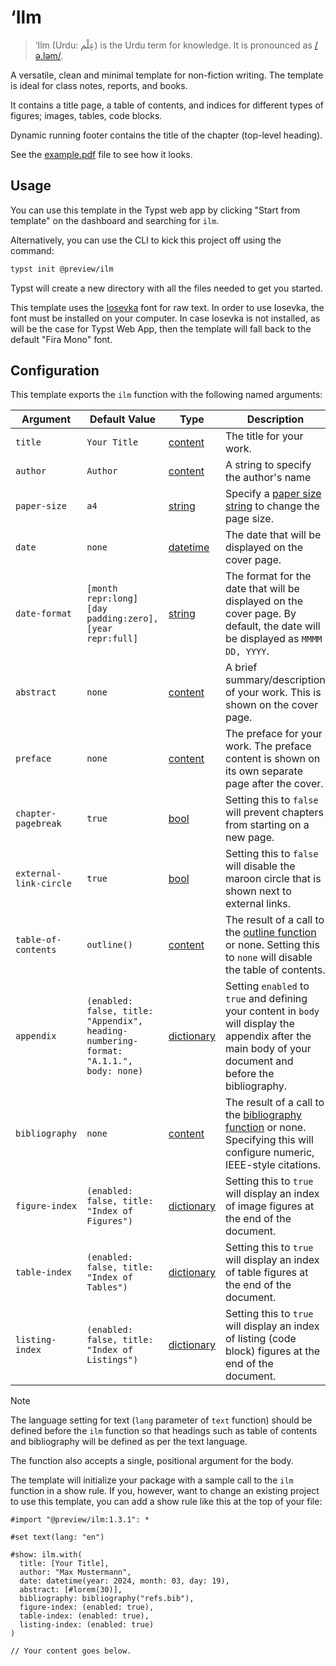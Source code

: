 # ‘Ilm

> ‘Ilm (Urdu: عِلْم) is the Urdu term for knowledge. It is pronounced as [/ə.ləm/](https://en.wiktionary.org/wiki/%D8%B9%D9%84%D9%85#Urdu).

A versatile, clean and minimal template for non-fiction writing. The template is ideal for
class notes, reports, and books.

It contains a title page, a table of contents, and indices for different types of figures;
images, tables, code blocks.

Dynamic running footer contains the title of the chapter (top-level heading).

See the [example.pdf](https://github.com/talal/ilm/blob/main/example.pdf) file to see how it looks.

## Usage

You can use this template in the Typst web app by clicking "Start from template" on the
dashboard and searching for `ilm`.

Alternatively, you can use the CLI to kick this project off using the command:

```sh
typst init @preview/ilm
```

Typst will create a new directory with all the files needed to get you started.

This template uses the [Iosevka] font for raw text. In order to use Iosevka, the font must
be installed on your computer. In case Iosevka is not installed, as will be the case for
Typst Web App, then the template will fall back to the default "Fira Mono" font.

## Configuration

This template exports the `ilm` function with the following named arguments:

| Argument | Default Value | Type | Description |
| --- | --- | --- | --- |
| `title` | `Your Title` | [content] | The title for your work. |
| `author` | `Author` | [content] | A string to specify the author's name |
| `paper-size` | `a4` | [string] | Specify a [paper size string] to change the page size. |
| `date` | `none` | [datetime] | The date that will be displayed on the cover page. |
| `date-format` | `[month repr:long] [day padding:zero], [year repr:full]` | [string] | The format for the date that will be displayed on the cover page. By default, the date will be displayed as `MMMM DD, YYYY`. |
| `abstract` | `none` | [content] | A brief summary/description of your work. This is shown on the cover page. |
| `preface` | `none` | [content] | The preface for your work. The preface content is shown on its own separate page after the cover. |
| `chapter-pagebreak` | `true` | [bool] | Setting this to `false` will prevent chapters from starting on a new page. |
| `external-link-circle` | `true` | [bool] | Setting this to `false` will disable the maroon circle that is shown next to external links. |
| `table-of-contents` | `outline()` | [content] | The result of a call to the [outline function][outline] or none. Setting this to `none` will disable the table of contents. |
| `appendix` | `(enabled: false, title: "Appendix", heading-numbering-format: "A.1.1.", body: none)` | [dictionary] | Setting `enabled` to `true` and defining your content in `body` will display the appendix after the main body of your document and before the bibliography. |
| `bibliography` | `none` | [content] | The result of a call to the [bibliography function][bibliography] or none. Specifying this will configure numeric, IEEE-style citations. |
| `figure-index` | `(enabled: false, title: "Index of Figures")` | [dictionary] | Setting this to `true` will display an index of image figures at the end of the document. |
| `table-index` | `(enabled: false, title: "Index of Tables")` | [dictionary] | Setting this to `true` will display an index of table figures at the end of the document. |
| `listing-index` | `(enabled: false, title: "Index of Listings")` | [dictionary] | Setting this to `true` will display an index of listing (code block) figures at the end of the document. |

> [!NOTE]
> The language setting for text (`lang` parameter of `text` function) should be defined before the `ilm` function so that headings such as table of contents and bibliography will be defined as per the text language.

The function also accepts a single, positional argument for the body.

The template will initialize your package with a sample call to the `ilm` function in a
show rule. If you, however, want to change an existing project to use this template, you
can add a show rule like this at the top of your file:

```typ
#import "@preview/ilm:1.3.1": *

#set text(lang: "en")

#show: ilm.with(
  title: [Your Title],
  author: "Max Mustermann",
  date: datetime(year: 2024, month: 03, day: 19),
  abstract: [#lorem(30)],
  bibliography: bibliography("refs.bib"),
  figure-index: (enabled: true),
  table-index: (enabled: true),
  listing-index: (enabled: true)
)

// Your content goes below.
```

[iosevka]: https://typeof.net/Iosevka/
[bibliography]: https://typst.app/docs/reference/model/bibliography/
[outline]: https://typst.app/docs/reference/model/outline/
[bool]: https://typst.app/docs/reference/foundations/bool/
[content]: https://typst.app/docs/reference/foundations/content/
[datetime]: https://typst.app/docs/reference/foundations/datetime/
[dictionary]: https://typst.app/docs/reference/foundations/dictionary/
[paper size string]: https://typst.app/docs/reference/layout/page#parameters-paper
[string]: https://typst.app/docs/reference/foundations/str/

